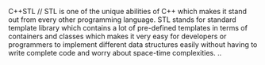 C++STL
// STL is one of the unique abilities of C++ which makes it stand out from every other programming language. STL stands for standard template library which contains a lot of pre-defined templates in terms of containers and classes which makes it very easy for developers or programmers to implement different data structures easily without having to write complete code and worry about space-time complexities.
..